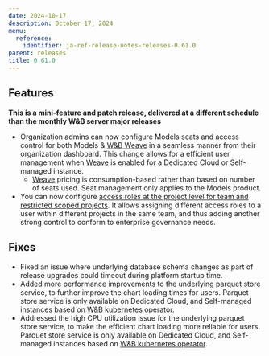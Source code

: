 ```yaml
---
date: 2024-10-17
description: October 17, 2024
menu:
  reference:
    identifier: ja-ref-release-notes-releases-0.61.0
parent: releases
title: 0.61.0
---
```


## Features

**This is a mini-feature and patch release, delivered at a different schedule than the monthly W&B server major releases**

* Organization admins can now configure Models seats and access control for both Models & [W&B Weave](https://weave-docs.wandb.ai/) in a seamless manner from their organization dashboard. This change allows for a efficient user management when [Weave](https://weave-docs.wandb.ai/) is enabled for a Dedicated Cloud or Self-managed instance.
    * [Weave](https://weave-docs.wandb.ai/) pricing is consumption-based rather than based on number of seats used. Seat management only applies to the Models product.
* You can now configure [access roles at the project level for team and restricted scoped projects](https://docs.wandb.ai/guides/hosting/iam/access-management/restricted-projects/). It allows assigning different access roles to a user within different projects in the same team, and thus adding another strong control to conform to enterprise governance needs.

<!--more-->

## Fixes

* Fixed an issue where underlying database schema changes as part of release upgrades could timeout during platform startup time.
* Added more performance improvements to the underlying parquet store service, to further improve the chart loading times for users. Parquet store service is only available on Dedicated Cloud, and Self-managed instances based on [W&B kubernetes operator](https://docs.wandb.ai/guides/hosting/operator).
* Addressed the high CPU utilization issue for the underlying parquet store service, to make the efficient chart loading more reliable for users. Parquet store service is only available on Dedicated Cloud, and Self-managed instances based on [W&B kubernetes operator](https://docs.wandb.ai/guides/hosting/operator).